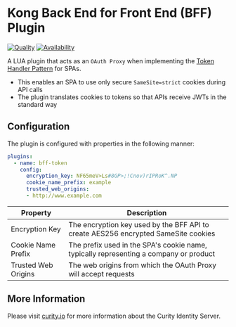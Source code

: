 # Kong Back End for Front End (BFF) Plugin

[![Quality](https://img.shields.io/badge/quality-experiment-red)](https://curity.io/resources/code-examples/status/)
[![Availability](https://img.shields.io/badge/availability-source-blue)](https://curity.io/resources/code-examples/status/)

A LUA plugin that acts as an `OAuth Proxy` when implementing the [Token Handler Pattern](https://curity.io/resources/learn/the-token-handler-pattern) for SPAs.

- This enables an SPA to use only secure `SameSite=strict` cookies during API calls
- The plugin translates cookies to tokens so that APIs receive JWTs in the standard way

## Configuration

The plugin is configured with properties in the following manner:

```yaml
plugins:
  - name: bff-token
    config:
      encryption_key: NF65meV>Ls#8GP>;!Cnov)rIPRoK^.NP
      cookie_name_prefix: example
      trusted_web_origins:
      - http://www.example.com
```

| Property | Description |
| -------- | ----------- |
| Encryption Key | The encryption key used by the BFF API to create AES256 encrypted SameSite cookies |
| Cookie Name Prefix | The prefix used in the SPA's cookie name, typically representing a company or product |
| Trusted Web Origins | The web origins from which the OAuth Proxy will accept requests |

## More Information

Please visit [curity.io](https://curity.io/) for more information about the Curity Identity Server.
